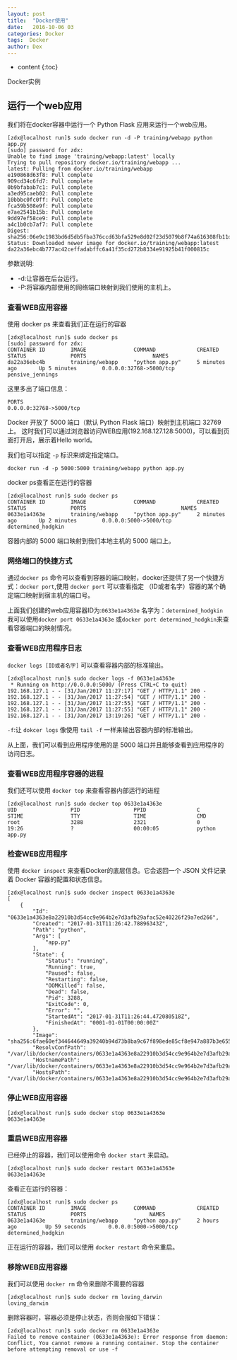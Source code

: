 ```yaml
---
layout: post
title:  "Docker使用"
date:   2016-10-06 03
categories: Docker
tags:  Docker
author: Dex
---
```


* content
{:toc}

Docker实例





## 运行一个web应用 ##

我们将在docker容器中运行一个 Python Flask 应用来运行一个web应用。

	[zdx@localhost run]$ sudo docker run -d -P training/webapp python app.py
	[sudo] password for zdx: 
	Unable to find image 'training/webapp:latest' locally
	Trying to pull repository docker.io/training/webapp ... 
	latest: Pulling from docker.io/training/webapp
	e190868d63f8: Pull complete 
	909cd34c6fd7: Pull complete 
	0b9bfabab7c1: Pull complete 
	a3ed95caeb02: Pull complete 
	10bbbc0fc0ff: Pull complete 
	fca59b508e9f: Pull complete 
	e7ae2541b15b: Pull complete 
	9dd97ef58ce9: Pull complete 
	a4c1b0cb7af7: Pull complete 
	Digest: sha256:06e9c1983bd6d5db5fba376ccd63bfa529e8d02f23d5079b8f74a616308fb11d
	Status: Downloaded newer image for docker.io/training/webapp:latest
	da22a36ebc4b777ac42ceffadabffc6a41f35cd272b8334e91925b41f000815c

参数说明:

- -d:让容器在后台运行。
- -P:将容器内部使用的网络端口映射到我们使用的主机上。

### 查看WEB应用容器 ###

使用 docker ps 来查看我们正在运行的容器

	[zdx@localhost run]$ sudo docker ps
	[sudo] password for zdx: 
	CONTAINER ID        IMAGE               COMMAND             CREATED             STATUS              PORTS                     NAMES
	da22a36ebc4b        training/webapp     "python app.py"     5 minutes ago       Up 5 minutes        0.0.0.0:32768->5000/tcp   pensive_jennings

这里多出了端口信息：

	PORTS
	0.0.0.0:32768->5000/tcp

Docker 开放了 5000 端口（默认 Python Flask 端口）映射到主机端口 32769 上。
这时我们可以通过浏览器访问WEB应用(192.168.127.128:5000)，可以看到页面打开后，展示着Hello world。

我们也可以指定 `-p` 标识来绑定指定端口。

	docker run -d -p 5000:5000 training/webapp python app.py

docker ps查看正在运行的容器

	[zdx@localhost run]$ sudo docker ps
	CONTAINER ID        IMAGE               COMMAND             CREATED             STATUS              PORTS                              NAMES
	0633e1a4363e        training/webapp     "python app.py"     2 minutes ago       Up 2 minutes        0.0.0.0:5000->5000/tcp             determined_hodgkin

容器内部的 5000 端口映射到我们本地主机的 5000 端口上。


### 网络端口的快捷方式 ###

通过`docker ps` 命令可以查看到容器的端口映射，docker还提供了另一个快捷方式：`docker port`,使用 `docker port` 可以查看指定 （ID或者名字）容器的某个确定端口映射到宿主机的端口号。

上面我们创建的web应用容器ID为:`0633e1a4363e` 名字为：`determined_hodgkin`
我可以使用`docker port 0633e1a4363e` 或`docker port determined_hodgkin`来查看容器端口的映射情况。

### 查看WEB应用程序日志 ###

`docker logs [ID或者名字]` 可以查看容器内部的标准输出。

	[zdx@localhost run]$ sudo docker logs -f 0633e1a4363e
	 * Running on http://0.0.0.0:5000/ (Press CTRL+C to quit)
	192.168.127.1 - - [31/Jan/2017 11:27:17] "GET / HTTP/1.1" 200 -
	192.168.127.1 - - [31/Jan/2017 11:27:54] "GET / HTTP/1.1" 200 -
	192.168.127.1 - - [31/Jan/2017 11:27:55] "GET / HTTP/1.1" 200 -
	192.168.127.1 - - [31/Jan/2017 11:27:55] "GET / HTTP/1.1" 200 -
	192.168.127.1 - - [31/Jan/2017 13:19:26] "GET / HTTP/1.1" 200 -

`-f`:让 `dokcer logs` 像使用 `tail -f` 一样来输出容器内部的标准输出。

从上面，我们可以看到应用程序使用的是 5000 端口并且能够查看到应用程序的访问日志。

### 查看WEB应用程序容器的进程 ###

我们还可以使用 `docker top` 来查看容器内部运行的进程

	[zdx@localhost run]$ sudo docker top 0633e1a4363e
	UID                 PID                 PPID                C                   STIME               TTY                 TIME                CMD
	root                3288                2321                0                   19:26               ?                   00:00:05            python app.py

### 检查WEB应用程序 ###

使用 `docker inspect` 来查看Docker的底层信息。它会返回一个 JSON 文件记录着 Docker 容器的配置和状态信息。

	[zdx@localhost run]$ sudo docker inspect 0633e1a4363e
	[
	    {
	        "Id": "0633e1a4363e8a22910b3d54cc9e964b2e7d3afb29afac52e40226f29a7ed266",
	        "Created": "2017-01-31T11:26:42.78896343Z",
	        "Path": "python",
	        "Args": [
	            "app.py"
	        ],
	        "State": {
	            "Status": "running",
	            "Running": true,
	            "Paused": false,
	            "Restarting": false,
	            "OOMKilled": false,
	            "Dead": false,
	            "Pid": 3288,
	            "ExitCode": 0,
	            "Error": "",
	            "StartedAt": "2017-01-31T11:26:44.472080518Z",
	            "FinishedAt": "0001-01-01T00:00:00Z"
	        },
	        "Image": "sha256:6fae60ef344644649a39240b94d73b8ba9c67f898ede85cf8e947a887b3e6557",
	        "ResolvConfPath": "/var/lib/docker/containers/0633e1a4363e8a22910b3d54cc9e964b2e7d3afb29afac52e40226f29a7ed266/resolv.conf",
	        "HostnamePath": "/var/lib/docker/containers/0633e1a4363e8a22910b3d54cc9e964b2e7d3afb29afac52e40226f29a7ed266/hostname",
	        "HostsPath": "/var/lib/docker/containers/0633e1a4363e8a22910b3d54cc9e964b2e7d3afb29afac52e40226f29a7ed266/hosts",

### 停止WEB应用容器 ###

	[zdx@localhost run]$ sudo docker stop 0633e1a4363e
	0633e1a4363e

### 重启WEB应用容器 ###

已经停止的容器，我们可以使用命令 `docker start` 来启动。

	[zdx@localhost run]$ sudo docker restart 0633e1a4363e
	0633e1a4363e

查看正在运行的容器：

	[zdx@localhost run]$ sudo docker ps
	CONTAINER ID        IMAGE               COMMAND             CREATED             STATUS              PORTS                    NAMES
	0633e1a4363e        training/webapp     "python app.py"     2 hours ago         Up 59 seconds       0.0.0.0:5000->5000/tcp   determined_hodgkin

正在运行的容器，我们可以使用 `docker restart` 命令来重启。

### 移除WEB应用容器 ###

我们可以使用 `docker rm` 命令来删除不需要的容器

	[zdx@localhost run]$ sudo docker rm loving_darwin
	loving_darwin

删除容器时，容器必须是停止状态，否则会报如下错误：

	[zdx@localhost run]$ sudo docker rm 0633e1a4363e
	Failed to remove container (0633e1a4363e): Error response from daemon: Conflict, You cannot remove a running container. Stop the container before attempting removal or use -f
